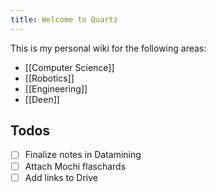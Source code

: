 ```yaml
---
title: Welcome to Quartz
---
```

This is my personal wiki for the following areas: 
- [[Computer Science]]
- [[Robotics]]
- [[Engineering]]
- [[Deen]]

## Todos
- [ ] Finalize notes in Datamining
- [ ] Attach Mochi flaschards
- [ ] Add links to Drive